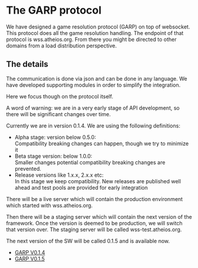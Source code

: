 # The GARP protocol

We have designed a game resolution protocol (GARP) on top of websocket. This 
protocol does all the game resolution handling.
The endpoint of that protocol is wss.atheios.org. From there you might be directed to other domains
from a load distribution perspective.

## The details
The communication is done via json and can be done in any language. We have developed supporting 
modules in order to simplify the integration. 

Here we focus though on the protocol itself.

A word of warning: we are in a very early stage of API development, so there will 
be significant changes over time.

Currently we are in version 0.1.4. We are using the following definitions:

* Alpha stage: version below 0.5.0:  
Compatibility breaking changes can happen, though we try to minimize it
* Beta stage version: below 1.0.0:  
    Smaller changes potential compatibility breaking changes are prevented.
* Release versions like 1.x.x, 2.x.x etc:  
    In this stage we keep compatibility. New releases are published well ahead and 
    test pools are provided for early integration
    
There will be a live server which will contain the production environment which
started with wss.atheios.org.

Then there will be a staging server which will contain the next version of the
framework. Once the version is deemed to be production, we will switch that version 
over. The staging server will be called wss-test.atheios.org.

The next version of the SW will be called 0.1.5 and is available now.

* [GARP V0.1.4](api/garp_v014/)    
* [GARP V0.1.5](api/garp_v015/)    

